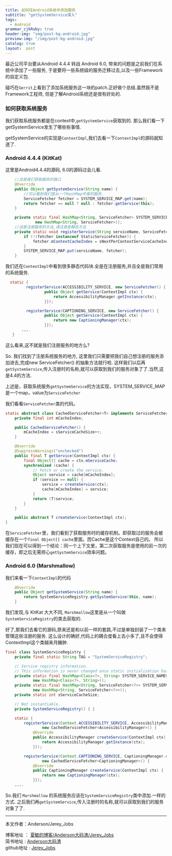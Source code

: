 ```yaml
---
title: 如何往Android系统中添加服务
subtitle: "getSystemService深入"
tags:
  - Android
grammar_cjkRuby: true
header-img: "img/post-bg-android.jpg"
preview-img: "/img/post-bg-android.jpg"
catalog: true
layout:  post
---
```


最近公司平台要从Android 4.4.4 转战 Android 6.0, 带来的问题是之前我们在系统中添加了一些服务, 于是要将一些系统级的服务迁移过去,以及一些Framework 的自定义包.

碰巧在`Gerrit`上看到了添加系统服务这一块的patch.正好做个总结.虽然我不是Framework工程师, 但是了解Android系统还是很有好处的.

### 如何获取系统服务

我们获取系统服务都是在context中,`getSystemService`获取到的. 那么我们看一下getSystemService发生了哪些些事情.

getSystemService的实现是`ContextImpl`,我们去看一下`ContextImpl`的源码就知道了.

### Android 4.4.4 (KitKat)

这里是Android4.4.4的源码, 6.0的源码过会儿看.
``` java
    //这是我们获取服务的路口
    @Override
    public Object getSystemService(String name) {
        //可以看到我们是从一个HashMap中拿的服务.
        ServiceFetcher fetcher = SYSTEM_SERVICE_MAP.get(name);
        return fetcher == null ? null : fetcher.getService(this);
    }

    private static final HashMap<String, ServiceFetcher> SYSTEM_SERVICE_MAP =
             new HashMap<String, ServiceFetcher>();
    //这是注册服务的方法,请注意是静态方法
    private static void registerService(String serviceName, ServiceFetcher fetcher) {
        if (!(fetcher instanceof StaticServiceFetcher)) {
            fetcher.mContextCacheIndex = sNextPerContextServiceCacheIndex++;
        }
        SYSTEM_SERVICE_MAP.put(serviceName, fetcher);
    }    
```
我们还在`ContextImpl`中看到很多静态代码块.全是在注册服务,并且全是我们常用的系统服务.

``` java
  static {
         registerService(ACCESSIBILITY_SERVICE, new ServiceFetcher() {
                 public Object getService(ContextImpl ctx) {
                     return AccessibilityManager.getInstance(ctx);
                 }});

         registerService(CAPTIONING_SERVICE, new ServiceFetcher() {
                 public Object getService(ContextImpl ctx) {
                     return new CaptioningManager(ctx);
                 }});
       ....
   }

```

这么看来,这不就是我们注册服务的地方么?<br>

So. 我们找到了注册系统服务的地方, 这里我们只需要把我们自己想注册的服务添加进去,完成new ServiceFetcher() 的抽象方法就行啦. 这样我们以后再`getSystemService`,传入注册时的名称,就可以获取到我们的服务对象了了.当然,这是4.4的方法.


上述是，获取系统服务`getSystemService`的方法实现，SYSTEM_SERVICE_MAP是一个map，value为`ServiceFetcher`

我们看看`ServiceFetcher`类的代码。

``` java
static abstract class CachedServiceFetcher<T> implements ServiceFetcher<T> {
    private final int mCacheIndex;

    public CachedServiceFetcher() {
        mCacheIndex = sServiceCacheSize++;
    }

    @Override
    @SuppressWarnings("unchecked")
    public final T getService(ContextImpl ctx) {
        final Object[] cache = ctx.mServiceCache;
        synchronized (cache) {
            // Fetch or create the service.
            Object service = cache[mCacheIndex];
            if (service == null) {
                service = createService(ctx);
                cache[mCacheIndex] = service;
            }
            return (T)service;
        }
    }

    public abstract T createService(ContextImpl ctx);
}
```
在`ServiceFetcher`里，我们看到了获取服务时的缓存机制。即获取过的服务会被缓存在一个`final Object[] cache`里面。而Cache是这个Context自己的。
所以我们现在可以得到一个结论：同一个上下文里，第二次获取服务是使用的前一次的缓存，即之后无需担心`getSystemService`效率问题。

### Android 6.0 (Marshmallow)

我们来看一下`ContextImpl`的代码

``` java
    @Override
    public Object getSystemService(String name) {
        return SystemServiceRegistry.getSystemService(this, name);
    }
```
我们发现,与 KitKat 大大不同, `Marshmallow`这里是从一个叫做`SystemServiceRegistry`的类去获取的.

好了,那我们去看它的源码,原来还是和以前一样的套路,不过是单独封装了一个类来管理这些注册的服务. 这么设计的确好,代码上的耦合度看上去小多了,且不会使得ContextImpl这个类越来月臃肿.

``` java
final class SystemServiceRegistry {
    private final static String TAG = "SystemServiceRegistry";

    // Service registry information.
    // This information is never changed once static initialization has completed.
    private static final HashMap<Class<?>, String> SYSTEM_SERVICE_NAMES =
            new HashMap<Class<?>, String>();
    private static final HashMap<String, ServiceFetcher<?>> SYSTEM_SERVICE_FETCHERS =
            new HashMap<String, ServiceFetcher<?>>();
    private static int sServiceCacheSize;

    // Not instantiable.
    private SystemServiceRegistry() { }

    static {
        registerService(Context.ACCESSIBILITY_SERVICE, AccessibilityManager.class,
                new CachedServiceFetcher<AccessibilityManager>() {
            @Override
            public AccessibilityManager createService(ContextImpl ctx) {
                return AccessibilityManager.getInstance(ctx);
            }});

        registerService(Context.CAPTIONING_SERVICE, CaptioningManager.class,
                new CachedServiceFetcher<CaptioningManager>() {
            @Override
            public CaptioningManager createService(ContextImpl ctx) {
                return new CaptioningManager(ctx);
            }});
    ....

```
  So.我们 `Marshmallow` 的系统服务应该在`SystemServiceRegistry`类中添加.一样的方式.
  之后我们再`getSystemService`,传入注册时的名称,就可以获取到我们的服务对象了了.



----------
本文作者：Anderson/Jerey_Jobs

博客地址   ： [夏敏的博客/Anderson大码渣/Jerey_Jobs][1] <br>
简书地址   :  [Anderson大码渣][2] <br>
github地址 :  [Jerey_Jobs][4]



[1]: http://jerey.cn/
[2]: http://www.jianshu.com/users/016a5ba708a0/latest_articles
[3]: http://blog.csdn.net/jerey_jobs
[4]: https://github.com/Jerey-Jobs
